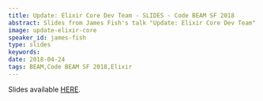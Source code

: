 ```yaml
---
title: Update: Elixir Core Dev Team - SLIDES - Code BEAM SF 2018
abstract: Slides from James Fish's talk "Update: Elixir Core Dev Team" - Code BEAM SF 2018
image: update-elixir-core
speaker_id: james-fish
type: slides
keywords: 
date: 2018-04-24
tags: BEAM,Code BEAM SF 2018,Elixir
---
```

Slides available <a href="/uploads/media/default/0001/01/7e2d8dc80b9402483a255b5c67e081a0c9baf67c.pdf" target="_blank">HERE</a>.
